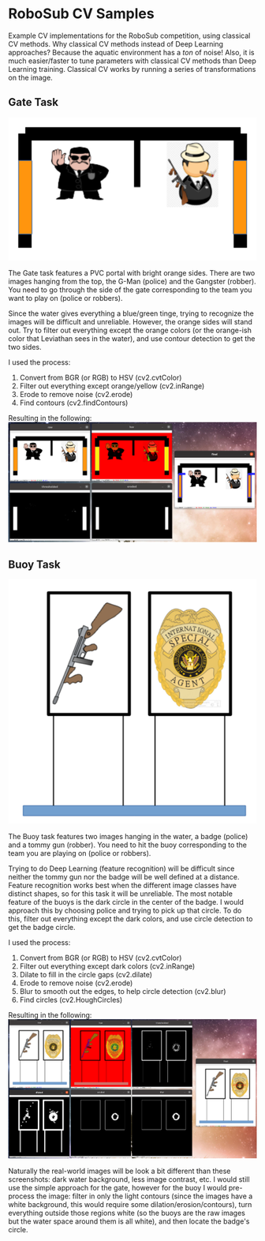 # RoboSub CV Samples
Example CV implementations for the RoboSub competition, using classical CV methods. Why classical CV methods instead of Deep Learning approaches? Because the aquatic environment has a *ton* of noise! Also, it is much easier/faster to tune parameters with classical CV methods than Deep Learning training. Classical CV works by running a series of transformations on the image.

## Gate Task

![](gate.png?raw=true)

The Gate task features a PVC portal with bright orange sides. There are two images hanging from the top, the G-Man (police) and the Gangster (robber). You need to go through the side of the gate corresponding to the team you want to play on (police or robbers).

Since the water gives everything a blue/green tinge, trying to recognize the images will be difficult and unreliable. However, the orange sides will stand out. Try to filter out everything except the orange colors (or the orange-ish color that Leviathan sees in the water), and use contour detection to get the two sides.

I used the process:
1. Convert from BGR (or RGB) to HSV (cv2.cvtColor)
2. Filter out everything except orange/yellow (cv2.inRange)
3. Erode to remove noise (cv2.erode)
4. Find contours (cv2.findContours)

Resulting in the following:
![](gate_demo1.png?raw=true)


## Buoy Task

![](buoy.png?raw=true)

The Buoy task features two images hanging in the water, a badge (police) and a tommy gun (robber). You need to hit the buoy corresponding to the team you are playing on (police or robbers).

Trying to do Deep Learning (feature recognition) will be difficult since neither the tommy gun nor the badge will be well defined at a distance. Feature recognition works best when the different image classes have distinct shapes, so for this task it will be unreliable. The most notable feature of the buoys is the dark circle in the center of the badge. I would approach this by choosing police and trying to pick up that circle. To do this, filter out everything except the dark colors, and use circle detection to get the badge circle.

I used the process:
1. Convert from BGR (or RGB) to HSV (cv2.cvtColor)
2. Filter out everything except dark colors (cv2.inRange)
3. Dilate to fill in the circle gaps (cv2.dilate)
4. Erode to remove noise (cv2.erode)
5. Blur to smooth out the edges, to help circle detection (cv2.blur)
6. Find circles (cv2.HoughCircles)

Resulting in the following:
![](buoy_demo.png?raw=true)

Naturally the real-world images will be look a bit different than these screenshots: dark water background, less image contrast, etc. I would still use the simple approach for the gate, however for the buoy I would pre-process the image: filter in only the light contours (since the images have a white background, this would require some dilation/erosion/contours), turn everything outside those regions white (so the buoys are the raw images but the water space around them is all white), and then locate the badge's circle.